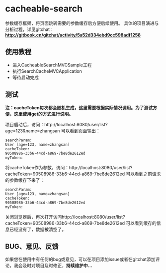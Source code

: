 # cacheable-search
参数缓存框架，将页面跳转需要的参数缓存后方便后续使用。
具体的项目演进与分析过程，详见gitchat：**http://gitbook.cn/gitchat/activity/5a52d334ebd9cc598adf1258**

## 使用教程 ##
- 进入CacheableSearchMVCSample工程
- 执行SearchCacheMVCApplication
- 等待启动完成

## 测试 ##

**注：cacheToken每次都会随机生成，这里需要根据实际情况调用。为了测试方便，这里使用get的方式进行说明。**

项目启动后，访问：http://localhost:8080/user/list?age=123&name=zhangsan 可以看到页面输出：

    searchParam:
	User [age=123, name=zhangsan]
	cacheToken:
	90508986-33b6-44cd-a869-7be8de2612ed
	myToken:

将cacheToken作为参数，访问：http://localhost:8080/user/list?cacheToken=90508986-33b6-44cd-a869-7be8de2612ed 可以看到之前请求的参数缓存下来了：

    searchParam:
	User [age=123, name=zhangsan]
	cacheToken:
	90508986-33b6-44cd-a869-7be8de2612ed
	myToken:

关闭浏览器后，再次打开访问http://localhost:8080/user/list?cacheToken=90508986-33b6-44cd-a869-7be8de2612ed 可以看到缓存的信息已经没有了，数据被清空了。

## BUG、意见、反馈 ##
如果您在使用中有任何的bug或意见，可以在项目添加issue或者在gitchat添加评论，我会及时对项目及时修正，**持续维护中...**